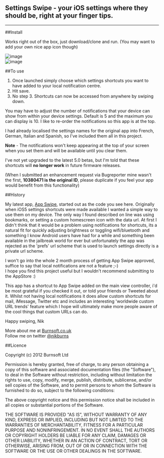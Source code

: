 ## Settings Swipe - your iOS settings where they should be, right at your finger tips.

---

##Install

Works right out of the box, just download/clone and run. (You may want to add your own nice app icon though)


![image](http://dl.dropbox.com/u/2935294/notificationView.png)  
![image](http://dl.dropbox.com/u/2935294/settingsView.png)

##To use

1. Once launched simply choose which settings shortcuts you want to have added to your local notification centre.
2. Hit save.
3. No step 3. Shortcuts can now be accessed from anywhere by swiping down.

You may have to adjust the number of notifications that your device can show from within your device settings. Default is 5 and the maximum you
can display is 10. I like to re-order the notifications so this app is at the top.

I had already localised the settings names for the original app into French, German, Italian and Spanish, so I've included them all in this project.

**Note** - The notifications won't keep appearing at the top of your screen when you set them and will be available until you clear them.

I've not yet upgraded to the latest 5.0 betas, but I'm told that these shortcuts will **no longer work** in future firmware releases.

(When I submitted an enhancement request via Bugreporter mine wasn't the first, **10380471 is the original ID**, please duplicate if you feel your app would benefit from this functionality)

##History

My latest app, [App Swipe](http://itunes.apple.com/us/app/app-swipe/id482494990?mt=8&partnerId=30&siteID=BcMBY/pRbWY), started out as the code you see here. Originally when iOS5 settings shortcuts 
were made available I wanted a simple way to use them on my device. The only way I found described on line was using bookmarks, or setting a custom homescreen icon with the data url.
At first I didn't think that it would be a problem using notifications for shortcuts, its a natural fit for quickly adjusting brightness or toggling wifi/bluetooth
and something I know Android users have had for a while and something been available in the jailbreak world for ever but unfortunately the app was rejected as the 'prefs' url scheme that is used
to launch settings directly is a private url scheme.  

I won't go into the whole 2 month process of getting App Swipe approved, suffice to say that local notifications are not a feature ;-)  
I hope you find this project useful but I wouldn't recommend submitting to the AppStore :)

This app has a shortcut to App Swipe added on the main view controller, i'd be most grateful if you checked it out, or told your friends or Tweeted about it.
Whilst not having local notifications it does allow custom shortcuts for mail, iMessage, Twitter etc and includes an interesting 'worldwide custom URL trends' feature which I hope
will ultimately make more people aware of the cool things that custom URLs can do.

Happy swiping, 
Nik

More about me at [Burnsoft.co.uk](http://www.burnsoft.co.uk)  
Follow me on twitter [@nikburns](http://www.twitter.com/nikburns)

##Licence

Copyright (c) 2012 Burnsoft Ltd

Permission is hereby granted, free of charge, to any person obtaining a copy
of this software and associated documentation files (the "Software"), to deal
in the Software without restriction, including without limitation the rights
to use, copy, modify, merge, publish, distribute, sublicense, and/or sell
copies of the Software, and to permit persons to whom the Software is
furnished to do so, subject to the following conditions:

The above copyright notice and this permission notice shall be included
in all copies or substantial portions of the Software.

THE SOFTWARE IS PROVIDED "AS IS", WITHOUT WARRANTY OF ANY KIND, EXPRESS OR
IMPLIED, INCLUDING BUT NOT LIMITED TO THE WARRANTIES OF MERCHANTABILITY,
FITNESS FOR A PARTICULAR PURPOSE AND NONINFRINGEMENT. IN NO EVENT SHALL THE
AUTHORS OR COPYRIGHT HOLDERS BE LIABLE FOR ANY CLAIM, DAMAGES OR OTHER
LIABILITY, WHETHER IN AN ACTION OF CONTRACT, TORT OR OTHERWISE, ARISING FROM,
OUT OF OR IN CONNECTION WITH THE SOFTWARE OR THE USE OR OTHER DEALINGS IN
THE SOFTWARE.